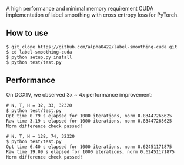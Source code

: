 A high performance and minimal memory requirement CUDA implementation of label smoothing with cross entropy loss for PyTorch.

How to use
----------

```console
$ git clone https://github.com/alpha0422/label-smoothing-cuda.git
$ cd label-smoothing-cuda
$ python setup.py install
$ python test/test.py
```

Performance
-----------

On DGX1V, we observed 3x ~ 4x performance improvement:

```console
# N, T, H = 32, 33, 32320
$ python test/test.py
Opt time 0.79 s elapsed for 1000 iterations, norm 0.83447265625
Raw time 3.19 s elapsed for 1000 iterations, norm 0.83447265625
Norm difference check passed!

# N, T, H = 128, 74, 32320
$ python test/test.py
Opt time 6.40 s elapsed for 1000 iterations, norm 0.62451171875
Raw time 19.09 s elapsed for 1000 iterations, norm 0.62451171875
Norm difference check passed!
```

